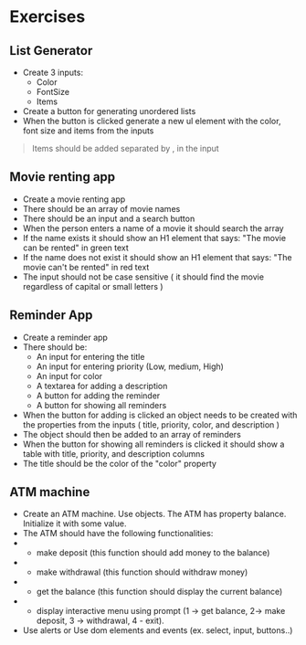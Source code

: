 # Exercises
## List Generator
* Create 3 inputs:
  * Color
  * FontSize
  * Items
* Create a button for generating unordered lists
* When the button is clicked generate a new ul element with the color, font size and items from the inputs 
> Items should be added separated by , in the input

## Movie renting app
* Create a movie renting app
* There should be an array of movie names
* There should be an input and a search button
* When the person enters a name of a movie it should search the array
* If the name exists it should show an H1 element that says: "The movie can be rented" in green text
* If the name does not exist it should show an H1 element that says: "The movie can't be rented" in red text
* The input should not be case sensitive ( it should find the movie regardless of capital or small letters )

## Reminder App
* Create a reminder app
* There should be:
    * An input for entering the title
    * An input for entering priority (Low, medium, High)
    * An input for color
    * A textarea for adding a description
    * A button for adding the reminder
    * A button for showing all reminders
* When the button for adding is clicked an object needs to be created with the properties from the inputs ( title, priority, color, and description )
* The object should then be added to an array of reminders
* When the button for showing all reminders is clicked it should show a table with title, priority, and description columns
* The title should be the color of the "color" property

## ATM machine
* Create an ATM machine. Use objects. The ATM has property balance. Initialize it with some value.
* The ATM should have the following functionalities:
* - make deposit (this function should add money to the balance)
* - make withdrawal (this function should  withdraw money)
* - get the balance (this function should display the current balance)
* - display interactive menu using prompt (1 -> get balance, 2-> make deposit, 3 -> withdrawal, 4 - exit).
* Use alerts or Use dom elements and events (ex. select, input, buttons..)
